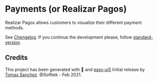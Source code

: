 # Payments (or Realizar Pagos)

Realizar Pagos allows customers to visualize their different payment methods.

See [Chengelog](./CHANGELOG.md).
If you continue the development please, follow [standard-version](https://github.com/conventional-changelog/standard-version).

## Credits
This project has been generated with 💙 and [easy-ui5](https://github.com/SAP)
Initial release by [Tomas Sanchez](https://github.com/tomasanchez). @Softtek - Feb 2021.
